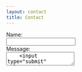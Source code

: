 ```yaml
---
layout: contact
title: Contact
---
```


<form action=”mailto:contact@yourdomain.com” method=”POST” enctype=”text/plain” name=”EmailForm”>
    <label for="name">Name:</label>
    <br>
    <input type="text" id="name" name="name">
    <br>
    <label for="ContactCommentt">Message:</label>
    <br>
    <textarea id=”ContactCommentt” rows=”6″ cols=”20″>
    <input type="submit" value="Send">
</form>
    
    

